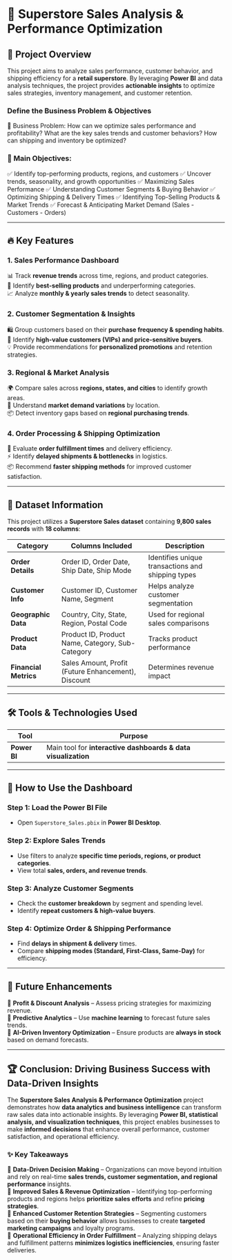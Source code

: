 # 🛒 **Superstore Sales Analysis & Performance Optimization**  

## 📌 **Project Overview**  
This project aims to analyze sales performance, customer behavior, and shipping efficiency for a **retail superstore**. By leveraging **Power BI** and data analysis techniques, the project provides **actionable insights** to optimize sales strategies, inventory management, and customer retention.  

### Define the Business Problem & Objectives
🔹 Business Problem:
How can we optimize sales performance and profitability?
What are the key sales trends and customer behaviors?
How can shipping and inventory be optimized?


### 🔹 Main Objectives:
✅ Identify top-performing products, regions, and customers
✅ Uncover trends, seasonality, and growth opportunities
✅ Maximizing Sales Performance
✅ Understanding Customer Segments & Buying Behavior
✅ Optimizing Shipping & Delivery Times
✅ Identifying Top-Selling Products & Market Trends
✅ Forecast & Anticipating Market Demand (Sales - Customers - Orders)

---

## 🔥 **Key Features**  
### **1. Sales Performance Dashboard**  
📊 Track **revenue trends** across time, regions, and product categories.  
📌 Identify **best-selling products** and underperforming categories.  
📈 Analyze **monthly & yearly sales trends** to detect seasonality.  

### **2. Customer Segmentation & Insights**  
🛍️ Group customers based on their **purchase frequency & spending habits**.  
🎯 Identify **high-value customers (VIPs) and price-sensitive buyers**.  
💡 Provide recommendations for **personalized promotions** and retention strategies.  

### **3. Regional & Market Analysis**  
🌍 Compare sales across **regions, states, and cities** to identify growth areas.  
🛒 Understand **market demand variations** by location.  
📦 Detect inventory gaps based on **regional purchasing trends**.  

### **4. Order Processing & Shipping Optimization**  
🚚 Evaluate **order fulfillment times** and delivery efficiency.  
⚡ Identify **delayed shipments & bottlenecks** in logistics.  
📦 Recommend **faster shipping methods** for improved customer satisfaction.  

---

## 📂 **Dataset Information**  
This project utilizes a **Superstore Sales dataset** containing **9,800 sales records** with **18 columns**:  

| Category          | Columns Included | Description |
|------------------|----------------|-------------|
| **Order Details** | Order ID, Order Date, Ship Date, Ship Mode | Identifies unique transactions and shipping types |
| **Customer Info** | Customer ID, Customer Name, Segment | Helps analyze customer segmentation |
| **Geographic Data** | Country, City, State, Region, Postal Code | Used for regional sales comparisons |
| **Product Data** | Product ID, Product Name, Category, Sub-Category | Tracks product performance |
| **Financial Metrics** | Sales Amount, Profit (Future Enhancement), Discount | Determines revenue impact |

---

## 🛠️ **Tools & Technologies Used**  
| Tool | Purpose |
|------|---------|
| **Power BI** | Main tool for **interactive dashboards & data visualization** |

---

## 🚀 **How to Use the Dashboard**  
### **Step 1: Load the Power BI File**  
- Open `Superstore_Sales.pbix` in **Power BI Desktop**.  

### **Step 2: Explore Sales Trends**  
- Use filters to analyze **specific time periods, regions, or product categories**.  
- View total **sales, orders, and revenue trends**.  

### **Step 3: Analyze Customer Segments**  
- Check the **customer breakdown** by segment and spending level.  
- Identify **repeat customers & high-value buyers**.  

### **Step 4: Optimize Order & Shipping Performance**  
- Find **delays in shipment & delivery** times.  
- Compare **shipping modes (Standard, First-Class, Same-Day)** for efficiency.  

---

## 🔮 **Future Enhancements**  
🔹 **Profit & Discount Analysis** – Assess pricing strategies for maximizing revenue.  
🔹 **Predictive Analytics** – Use **machine learning** to forecast future sales trends.  
🔹 **AI-Driven Inventory Optimization** – Ensure products are **always in stock** based on demand forecasts.  


---

## 🏆 **Conclusion: Driving Business Success with Data-Driven Insights**  

The **Superstore Sales Analysis & Performance Optimization** project demonstrates how **data analytics and business intelligence** can transform raw sales data into actionable insights. By leveraging **Power BI, statistical analysis, and visualization techniques**, this project enables businesses to make **informed decisions** that enhance overall performance, customer satisfaction, and operational efficiency.  

### ✨ **Key Takeaways**  
🔹 **Data-Driven Decision Making** – Organizations can move beyond intuition and rely on real-time **sales trends, customer segmentation, and regional performance** insights.  
🔹 **Improved Sales & Revenue Optimization** – Identifying top-performing products and regions helps **prioritize sales efforts** and refine **pricing strategies**.  
🔹 **Enhanced Customer Retention Strategies** – Segmenting customers based on their **buying behavior** allows businesses to create **targeted marketing campaigns** and loyalty programs.  
🔹 **Operational Efficiency in Order Fulfillment** – Analyzing shipping delays and fulfillment patterns **minimizes logistics inefficiencies**, ensuring faster deliveries.  


